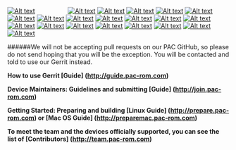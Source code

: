 [![Alt text](http://wiki.pac-rom.com/images/3/39/Pac.png)](http://www.pac-rom.com)
&nbsp;&nbsp;&nbsp;&nbsp;&nbsp;&nbsp;&nbsp;&nbsp;&nbsp;&nbsp;&nbsp;&nbsp;&nbsp;&nbsp;&nbsp;&nbsp;&nbsp;
[![Alt text](http://www.pac-rom.com/images/linksbar/pac.png "PAC Homepage ")](http://www.pac-rom.com)
[![Alt text](http://www.pac-rom.com/images/linksbar/19.png "Vendor Repositories ")](http://pic.pac-rom.com)
[![Alt text](http://www.pac-rom.com/images/linksbar/17.png "ROM Source ")](http://github.pac-rom.com)
[![Alt text](http://www.pac-rom.com/images/linksbar/18.png "Device and Kernel Repositories ")](http://ss.pac-rom.com)
[![Alt text](http://www.pac-rom.com/images/linksbar/6.png "Gerrit Review ")](http://review.pac-rom.com)
[![Alt text](http://www.pac-rom.com/images/linksbar/9.png "Jenkins Build System ")](http://jenkins.pac-rom.com)
[![Alt text](http://www.pac-rom.com/images/linksbar/10.png "Jenkins Builds and Stats ")](http://build.pac-rom.com)
[![Alt text](http://www.pac-rom.com/images/linksbar/2.png "Crowdin Translations ")](http://translate.pac-rom.com)
[![Alt text](http://www.pac-rom.com/images/linksbar/1.png "Changelogs ")](http://changelog.pac-rom.com)
[![Alt text](http://www.pac-rom.com/images/linksbar/11.png "JIRA Bugs and Issues Reporting ")](http://jira.pac-rom.com)
[![Alt text](http://www.pac-rom.com/images/linksbar/16.png "Wiki - Tutorials and Info ")](http://wiki.pac-rom.com)
[![Alt text](http://www.pac-rom.com/images/linksbar/5.png "Discussion and Support Forum ")](http://forum.pac-rom.com)
[![Alt text](http://www.pac-rom.com/images/linksbar/3.png "Downloads ")](http://download.pac-rom.com)
[![Alt text](http://www.pac-rom.com/images/linksbar/12.png "Become a Maintainer ")](http://join.pac-rom.com)
[![Alt text](http://www.pac-rom.com/images/linksbar/14.png "PAC-ROM Stats ")](http://stats.pac-rom.com)
[![Alt text](http://www.pac-rom.com/images/linksbar/13.png "Team and Contributors ")](http://team.pac-rom.com)
[![Alt text](http://www.pac-rom.com/images/linksbar/7.png "Google Plus ")](http://gplus.pac-rom.com)
[![Alt text](http://www.pac-rom.com/images/linksbar/8.png "Google Plus Community ")](http://community.pac-rom.com)
[![Alt text](http://www.pac-rom.com/images/linksbar/15.png "Twitter ")](http://twitter.pac-rom.com)
[![Alt text](http://www.pac-rom.com/images/linksbar/4.png "Facebook ")](http://facebook.pac-rom.com)

######We will not be accepting pull requests on our PAC GitHub, so please do not send hoping that you will be the exception. You will be contacted and told to use our Gerrit instead.

**How to use Gerrit [Guide] (http://guide.pac-rom.com)**

**Device Maintainers: Guidelines and submitting [Guide] (http://join.pac-rom.com)**

**Getting Started: Preparing and building [Linux Guide] (http://prepare.pac-rom.com) or [Mac OS Guide] (http://preparemac.pac-rom.com)**

**To meet the team and the devices officially supported, you can see the list of [Contributors] (http://team.pac-rom.com)**
